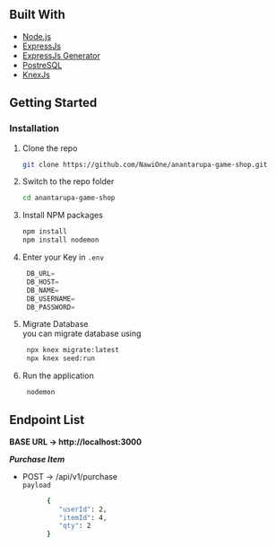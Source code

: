## Built With
* [Node.js][Nodejs-url]
* [ExpressJs][Express-url]
* [ExpressJs Generator][Express-generator-url]
* [PostreSQL][Postgresql-url]
* [KnexJs][Knex-url]


## Getting Started


### Installation


1. Clone the repo
   ```sh
   git clone https://github.com/NawiOne/anantarupa-game-shop.git
   ```
2. Switch to the repo folder
   ```sh
   cd anantarupa-game-shop
   ```
3. Install NPM packages
   ```sh
   npm install
   npm install nodemon
   ```
4. Enter your Key in `.env`
   ```js
    DB_URL=
    DB_HOST=
    DB_NAME=
    DB_USERNAME=
    DB_PASSWORD=
   ```
5. Migrate Database<br>
   you can migrate database using 
   ```sh
    npx knex migrate:latest
    npx knex seed:run
    ```

5. Run the application<br>
   ```sh
    nodemon
    ```

## Endpoint List
**BASE URL -> http://localhost:3000**

***Purchase Item***

 * POST -> /api/v1/purchase<br>
 ``payload``
   ```sh
         {
            "userId": 2,
            "itemId": 4,
            "qty": 2
         }
   ```


[Nodejs-url]:https://nodejs.org/en
[Express-url]: https://expressjs.com/
[Express-generator-url]: https://expressjs.com/en/starter/generator.html
[Postgresql-url]: https://www.postgresql.org/
[Knex-url]: https://knexjs.org/
 
